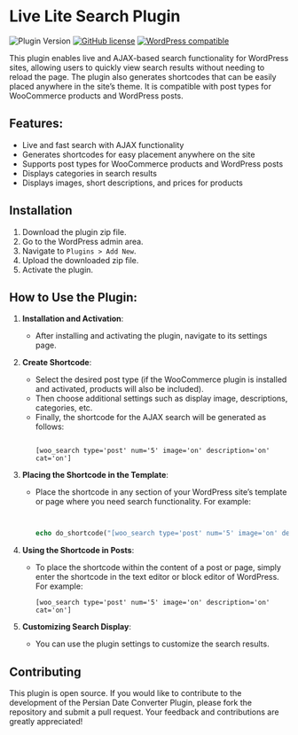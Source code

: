 # Live Lite Search Plugin


![Plugin Version](https://img.shields.io/badge/version-1.1.2-blue)
[![GitHub license](https://img.shields.io/badge/license-GPL%202-gold.svg)](https://opensource.org/licenses/GPL-2.0)
[![WordPress compatible](https://img.shields.io/badge/WordPress-6.0%2B-brightgreen.svg)](https://wordpress.org/)


This plugin enables live and AJAX-based search functionality for WordPress sites, allowing users to quickly view search results without needing to reload the page. The plugin also generates shortcodes that can be easily placed anywhere in the site’s theme. It is compatible with post types for WooCommerce products and WordPress posts.

## Features:

* Live and fast search with AJAX functionality
* Generates shortcodes for easy placement anywhere on the site
* Supports post types for WooCommerce products and WordPress posts
* Displays categories in search results
* Displays images, short descriptions, and prices for products

## Installation

1. Download the plugin zip file.
2. Go to the WordPress admin area.
3. Navigate to `Plugins > Add New`.
4. Upload the downloaded zip file.
5. Activate the plugin.

## How to Use the Plugin:

1. **Installation and Activation**: 
   - After installing and activating the plugin, navigate to its settings page.

2. **Create Shortcode**:
   - Select the desired post type (if the WooCommerce plugin is installed and activated, products will also be included).
   - Then choose additional settings such as display image, descriptions, categories, etc.
   - Finally, the shortcode for the AJAX search will be generated as follows:
     ```

     [woo_search type='post' num='5' image='on' description='on' cat='on']
     
     ```

3. **Placing the Shortcode in the Template**:
   - Place the shortcode in any section of your WordPress site’s template or page where you need search functionality. For example:

     ```php


     echo do_shortcode("[woo_search type='post' num='5' image='on' description='on' cat='on']");

     ```

4. **Using the Shortcode in Posts**:
   - To place the shortcode within the content of a post or page, simply enter the shortcode in the text editor or block editor of WordPress. For example:
     ```
     [woo_search type='post' num='5' image='on' description='on' cat='on']
     ```

5. **Customizing Search Display**:
   - You can use the plugin settings to customize the search results.

## Contributing

This plugin is open source. If you would like to contribute to the development of the Persian Date Converter Plugin, please fork the repository and submit a pull request. Your feedback and contributions are greatly appreciated!